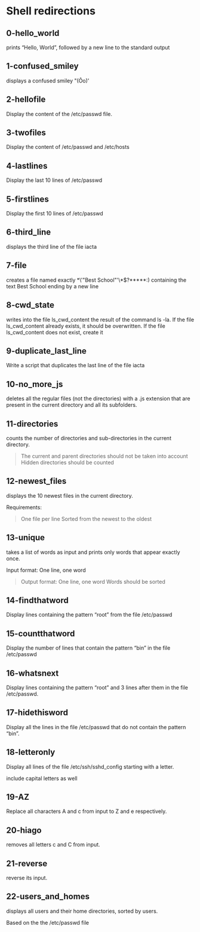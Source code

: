 # Shell redirections

## 0-hello_world
prints “Hello, World”, followed by a new line to the standard output

## 1-confused_smiley
 displays a confused smiley "(Ôo)'

## 2-hellofile
Display the content of the /etc/passwd file.

## 3-twofiles
Display the content of /etc/passwd and /etc/hosts

## 4-lastlines
Display the last 10 lines of /etc/passwd

## 5-firstlines
Display the first 10 lines of /etc/passwd

## 6-third_line
displays the third line of the file iacta

## 7-file
creates a file named exactly \*\\'"Best School"\'\\*$\?\*\*\*\*\*:) containing the text Best School ending by a new line

## 8-cwd_state
writes into the file ls_cwd_content the result of the command ls -la. If the file ls_cwd_content already exists, it should be overwritten. If the file ls_cwd_content does not exist, create it

## 9-duplicate_last_line
Write a script that duplicates the last line of the file iacta

## 10-no_more_js
deletes all the regular files (not the directories) with a .js extension that are present in the current directory and all its subfolders.

## 11-directories
counts the number of directories and sub-directories in the current directory.
> The current and parent directories should not be taken into account
> Hidden directories should be counted

## 12-newest_files
displays the 10 newest files in the current directory.

Requirements:
> One file per line
> Sorted from the newest to the oldest

## 13-unique
takes a list of words as input and prints only words that appear exactly once.

Input format: One line, one word
> Output format: One line, one word
> Words should be sorted

## 14-findthatword
Display lines containing the pattern “root” from the file /etc/passwd

## 15-countthatword
Display the number of lines that contain the pattern “bin” in the file /etc/passwd

## 16-whatsnext
Display lines containing the pattern “root” and 3 lines after them in the file /etc/passwd.

## 17-hidethisword
Display all the lines in the file /etc/passwd that do not contain the pattern “bin”.

## 18-letteronly
Display all lines of the file /etc/ssh/sshd_config starting with a letter.

include capital letters as well

## 19-AZ
Replace all characters A and c from input to Z and e respectively.

## 20-hiago
removes all letters c and C from input.

## 21-reverse
reverse its input.

## 22-users_and_homes
displays all users and their home directories, sorted by users.

Based on the the /etc/passwd file